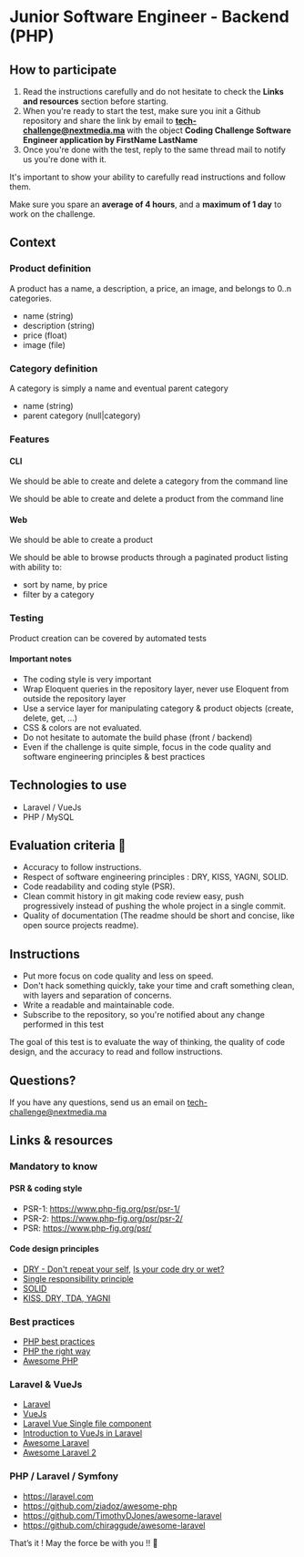 # Junior Software Engineer - Backend (PHP)

## How to participate

1. Read the instructions carefully and do not hesitate to check the **Links and resources** section before starting. 
2. When you're ready to start the test, make sure you init a Github repository and share the link by email to **tech-challenge@nextmedia.ma** with the object **Coding Challenge Software Engineer application by FirstName LastName**
3. Once you're done with the test, reply to the same thread mail to notify us you're done with it.
 
It's important to show your ability to carefully read instructions and follow them.

Make sure you spare an **average of 4 hours**, and a **maximum of 1 day** to work on the challenge.

## Context

### Product definition
A product has a name, a description, a price, an image, and belongs to 0..n categories.

- name (string) 
- description (string)
- price (float)
- image (file)

### Category definition
A category is simply a name and eventual parent category

- name (string)
- parent category (null|category)

### Features

#### CLI
We should be able to create and delete a category from the command line

We should be able to create and delete a product from the command line

#### Web

We should be able to create a product

We should be able to browse products through a paginated product listing with ability to:

* sort by name, by price
* filter by a category 

### Testing
Product creation can be covered by automated tests

#### Important notes

- The coding style is very important
- Wrap Eloquent queries in the repository layer, never use Eloquent from outside the repository layer
- Use a service layer for manipulating category & product objects (create, delete, get, ...)
- CSS & colors are not evaluated.
- Do not hesitate to automate the build phase (front / backend)
- Even if the challenge is quite simple, focus in the code quality and software engineering principles & best practices
 
## Technologies to use
 
- Laravel / VueJs
- PHP / MySQL       

## Evaluation criteria 🚨

- Accuracy to follow instructions.
- Respect of software engineering principles : DRY, KISS, YAGNI, SOLID.
- Code readability and coding style (PSR).
- Clean commit history in git making code review easy, push progressively instead of pushing the whole project in a single commit.
- Quality of documentation (The readme should be short and concise, like open source projects readme).

## Instructions

- Put more focus on code quality and less on speed. 
- Don't hack something quickly, take your time and craft something clean, with layers and separation of concerns.
- Write a readable and maintainable code.
- Subscribe to the repository, so you're notified about any change performed in this test

The goal of this test is to evaluate the way of thinking, the quality of code design, and the accuracy to read and follow instructions.

## Questions?

If you have any questions, send us an email on tech-challenge@nextmedia.ma  

## Links & resources

### Mandatory to know

#### PSR & coding style

- PSR-1: https://www.php-fig.org/psr/psr-1/
- PSR-2: https://www.php-fig.org/psr/psr-2/
- PSR: https://www.php-fig.org/psr/

#### Code design principles

- [DRY - Don't repeat your self](https://deviq.com/don-t-repeat-yourself/), [Is your code dry or wet?](https://www.softwareyoga.com/is-your-code-dry-or-wet/)
- [Single responsibility principle](https://deviq.com/single-responsibility-principle/)
- [SOLID](https://deviq.com/solid/)   
- [KISS, DRY, TDA, YAGNI](https://medium.com/@derodu/design-patterns-kiss-dry-tda-yagni-soc-828c112b89ee)

### Best practices

- [PHP best practices](https://phpbestpractices.org/)
- [PHP the right way](https://phptherightway.com/)
- [Awesome PHP](https://github.com/ziadoz/awesome-php)

### Laravel & VueJs

- [Laravel](https://laravel.com)
- [VueJs](https://vuejs.org/v2/guide/)
- [Laravel Vue Single file component](https://medium.com/plint-sites/javascript-in-laravel-vue-single-file-components-69be12033d98)
- [Introduction to VueJs in Laravel](https://medium.com/justlaravel/introduction-to-vue-js-in-laravel-e8757174e58e)
- [Awesome Laravel](https://github.com/TimothyDJones/awesome-laravel)
- [Awesome Laravel 2](https://github.com/chiraggude/awesome-laravel)


### PHP / Laravel / Symfony

- https://laravel.com
- https://github.com/ziadoz/awesome-php
- https://github.com/TimothyDJones/awesome-laravel
- https://github.com/chiraggude/awesome-laravel

That’s it ! May the force be with you !! 🖖 
